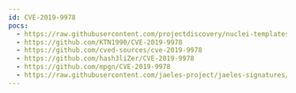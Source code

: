 ```yaml
---
id: CVE-2019-9978
pocs:
  - https://raw.githubusercontent.com/projectdiscovery/nuclei-templates/master/cves/2019/CVE-2019-9978.yaml
  - https://github.com/KTN1990/CVE-2019-9978
  - https://github.com/cved-sources/cve-2019-9978
  - https://github.com/hash3liZer/CVE-2019-9978
  - https://github.com/mpgn/CVE-2019-9978
  - https://raw.githubusercontent.com/jaeles-project/jaeles-signatures/master/cves/wordpress-rfi-cve-2019-9978.yaml  - https://www.exploit-db.com/raw/46794
---
```

